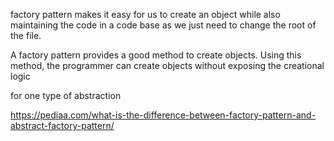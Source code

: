 factory pattern makes it easy for us to create an object while also maintaining the code in a code base as we just need to change the root of the file.

A factory pattern provides a good method to create objects. Using this method, the programmer can create objects without exposing the creational logic

for one type of abstraction

https://pediaa.com/what-is-the-difference-between-factory-pattern-and-abstract-factory-pattern/